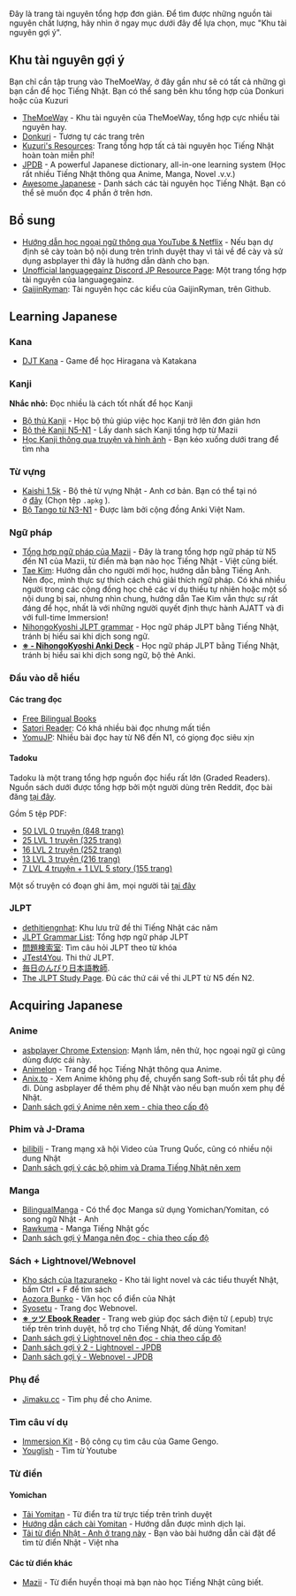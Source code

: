 Đây là trang tài nguyên tổng hợp đơn giản. Để tìm được những nguồn tài nguyên chất lượng, hãy nhìn ở ngay mục dưới đây để lựa chọn, mục "Khu tài nguyên gợi ý".


## Khu tài nguyên gợi ý

Bạn chỉ cần tập trung vào TheMoeWay, ở đây gần như sẽ có tất cả những gì bạn cần để học Tiếng Nhật. Bạn có thể sang bên khu tổng hợp của Donkuri hoặc của Kuzuri

- [TheMoeWay](https://learnjapanese.moe/resources/) - Khu tài nguyên của TheMoeWay, tổng hợp cực nhiều tài nguyên hay.
- [Donkuri](https://donkuri.github.io/learn-japanese) - Tương tự các trang trên
- [Kuzuri's Resources](https://kuzuri.neocities.org/resources): Trang tổng hợp tất cả tài nguyên học Tiếng Nhật hoàn toàn miễn phí!
- [JPDB](https://jpdb.io/) - A powerful Japanese dictionary, all-in-one learning system (Học rất nhiều Tiếng Nhật thông qua Anime, Manga, Novel .v.v.)
- [Awesome Japanese](https://github.com/yudataguy/Awesome-Japanese) - Danh sách các tài nguyên học Tiếng Nhật. Bạn có thể sẽ muốn đọc 4 phần ở trên hơn.

## Bổ sung
- [Hướng dẫn học ngoại ngữ thông qua YouTube & Netflix](https://docs.google.com/document/d/1YaHBu5obEmn83kh20NHkWW_eOYXc7_EAPXTJmDHy1y4/edit) - Nếu bạn dự định sẽ cày toàn bộ nội dung trên trình duyệt thay vì tải về để cày và sử dụng asbplayer thì đây là hướng dẫn dành cho bạn.
- [Unofficial languagegainz Discord JP Resource Page](https://docs.google.com/document/d/1EyIKdsFgsakIh568loSanprRbgzZeAiRTNVkDWoY5RI/edit#heading=h.vf40j64cv0rm): Một trang tổng hợp tài nguyên của languagegainz.
- [GaijinRyman](https://github.com/GaijinRyman/JapaneseResources): Tài nguyên học các kiểu của GaijinRyman, trên Github.

## Learning Japanese

### Kana
- [DJT Kana](https://djtguide.neocities.org/kana/index.html) - Game để học Hiragana và Katakana

### Kanji
**Nhắc nhỏ:** Đọc nhiều là cách tốt nhất để học Kanji

- [Bộ thủ Kanji](https://ankivn.com/bo-the/ngoai-ngu/tieng-nhat/bo-thu-chu-han/) - Học bộ thủ giúp việc học Kanji trở lên đơn giản hơn 
- [Bộ thẻ Kanji N5-N1](https://ankivn.com/bo-the/ngoai-ngu/tieng-nhat/ngu-phap-tieng-nhat-n5-n1-mazii/) - Lấy danh sách Kanji tổng hợp từ Mazii
- [Học Kanji thông qua truyện và hình ảnh](https://ankivn.com/uncategorized/deck-tango-n321vietsub/) - Bạn kéo xuống dưới trang để tìm nha

### Từ vựng

- [Kaishi 1.5k](https://ankiweb.net/shared/info/1196762551) - Bộ thẻ từ vựng Nhật - Anh cơ bản. Bạn có thể tại nó ở [đây](https://github.com/donkuri/Kaishi/releases) (Chọn tệp `.apkg` ).
- [Bộ Tango từ N3-N1](https://ankivn.com/uncategorized/deck-tango-n321vietsub/) - Được làm bởi cộng đồng Anki Việt Nam.

### Ngữ pháp

- [Tổng hợp ngữ pháp của Mazii](https://mazii.net/vi-VN/jlpt/grammar/) - Đây là trang tổng hợp ngữ pháp từ N5 đến N1 của Mazii, từ điển mà bạn nào học Tiếng Nhật - Việt cũng biết.
- [Tae Kim](https://guidetojapanese.org/learn/grammar): Hướng dẫn cho người mới học, hướng dẫn bằng Tiếng Anh. Nên đọc, mình thực sự thích cách chú giải thích ngữ pháp. Có khá nhiều người trong các cộng đồng học chê các ví dụ thiếu tự nhiên hoặc một số nội dung bị sai, nhưng nhìn chung, hướng dẫn Tae Kim vẫn thực sự rất đáng để học, nhất là với những người quyết định thực hành AJATT và đi với full-time Immersion!
- [NihongoKyoshi JLPT grammar](https://nihongokyoshi-net.com/jlpt-grammars/) - Học ngữ pháp JLPT bằng Tiếng Nhật, tránh bị hiểu sai khi dịch song ngữ.
- **[※ - NihongoKyoshi Anki Deck](https://drive.google.com/file/d/1tDBaabwgZMO8nxkcwcw4qBXayuk_513T/view?usp=sharing)** - Học ngữ pháp JLPT bằng Tiếng Nhật, tránh bị hiểu sai khi dịch song ngữ, bộ thẻ Anki.

### Đầu vào dễ hiểu

#### Các trang đọc
- [Free Bilingual Books](http://bilinguis.com/)
- [Satori Reader](https://www.satorireader.com/): Có khá nhiều bài đọc nhưng mất tiền
- [YomuJP](https://yomujp.com/): Nhiều bài đọc hay từ N6 đến N1, có giọng đọc siêu xịn

#### Tadoku

Tadoku là một trang tổng hợp nguồn đọc hiểu rất lớn (Graded Readers). Nguồn sách dưới được tổng hợp bởi một người dùng trên Reddit, đọc bài đăng [tại đây](https://www.reddit.com/r/LearnJapanese/comments/eggyg9/more_complete_version_of_the_tadoku_pdf_merged/).

Gồm 5 tệp PDF:

- [50 LVL 0 truyện (848 trang)](https://drive.google.com/file/d/1dSSvUb__gtjKHHsen1t0MGrxmnHi0N7h/view)
- [25 LVL 1 truyện (325 trang)](https://drive.google.com/file/d/11ptkp3EoSpDwwXMp2Yiy6ILpxCT9wQrd/view)
- [16 LVL 2 truyện (252 trang)](https://drive.google.com/file/d/1c27rUXQzayEm7FYulAnlzcQWXksOHc5B/view)
- [13 LVL 3 truyện (216 trang)](https://drive.google.com/file/d/1LUiJG27VuiEzFaN29ROsd4P8JfFOwwqv/view) 
- [7 LVL 4 truyện + 1 LVL 5 story (155 trang)](https://drive.google.com/file/d/1BAgIrATCoE2KP1ixXU9niO5Qe61hlunu/view)

Một số truyện có đoạn ghi âm, mọi người tải [tại đây](https://tadoku.org/japanese/audio-downloads/)

### JLPT

- [dethitiengnhat](https://dethitiengnhat.com/en/): Khu lưu trữ đề thi Tiếng Nhật các năm
- [JLPT Grammar List](https://jlptgrammarlist.neocities.org/): Tổng hợp ngữ pháp JLPT
- [問題検索室](http://www.n-lab.org/library/mondai/): Tìm câu hỏi JLPT theo từ khóa
- [JTest4You](https://japanesetest4you.com/). Thi thử JLPT.
- [毎日のんびり日本語教師](https://nihongonosensei.net/).
- [The JLPT Study Page](https://www.jlptstudy.net/). Đủ các thứ cái về thi JLPT từ N5 đến N2.


## Acquiring Japanese

### Anime
- [asbplayer Chrome Extension](https://github.com/killergerbah/asbplayer/releases): Mạnh lắm, nên thử, học ngoại ngữ gì cũng dùng được cái này.
- [Animelon](https://animelon.com/) - Trang để học Tiếng Nhật thông qua Anime.
- [Anix.to](https://anix.to/home) - Xem Anime không phụ đề, chuyển sang Soft-sub rồi tắt phụ đề đi. Dùng asbplayer để thêm phụ đề Nhật vào nếu bạn muốn xem phụ đề Nhật.
- [Danh sách gợi ý Anime nên xem - chia theo cấp độ](https://ixrec.neocities.org/immersion/anime)


### Phim và J-Drama
- [bilibili](https://www.bilibili.com/) - Trang mạng xã hội Video của Trung Quốc, cũng có nhiều nội dung Nhật
- [Danh sách gợi ý các bộ phim và Drama Tiếng Nhật nên xem](https://ixrec.neocities.org/immersion/tv)

### Manga
- [BilingualManga](https://bilingualmanga.org/) - Có thể đọc Manga sử dụng Yomichan/Yomitan, có song ngữ Nhật - Anh
- [Rawkuma](https://rawkuma.com/) - Manga Tiếng Nhật gốc
- [Danh sách gợi ý Manga nên đọc - chia theo cấp độ](https://ixrec.neocities.org/immersion/manga)

### Sách + Lightnovel/Webnovel

- [Kho sách của Itazuraneko](https://yonde.itazuraneko.org/) - Kho tải light novel và các tiểu thuyết Nhật, bấm Ctrl + F để tìm sách
- [Aozora Bunko](https://www.aozora.gr.jp/) - Văn học cổ điển của Nhật
- [Syosetu](https://syosetu.com/) - Trang đọc Webnovel.
- **[※ ッツ Ebook Reader](https://ttu-ebook.web.app/)** - Trang web giúp đọc sách điện tử (.epub) trực tiếp trên trình duyệt, hỗ trợ cho Tiếng Nhật, để dùng Yomitan!
- [Danh sách gợi ý Lightnovel nên đọc - chia theo cấp độ](https://ixrec.neocities.org/immersion/novels)
- [Danh sách gợi ý 2 - Lightnovel - JPDB](https://jpdb.io/novel-difficulty-list) 
- [Danh sách gợi ý - Webnovel - JPDB](https://jpdb.io/web-novel-difficulty-list)

### Phụ đề
- [Jimaku.cc](https://jimaku.cc/) - Tìm phụ đề cho Anime.

### Tìm câu ví dụ
- [Immersion Kit](https://www.immersionkit.com/) - Bộ công cụ tìm câu của Game Gengo.
- [Youglish](https://youglish.com/japanese) - Tìm từ Youtube


### Từ điển

#### Yomichan

- [Tải Yomitan](https://foosoft.net/projects/yomichan/) - Từ điển tra từ trực tiếp trên trình duyệt
- [Hướng dẫn cách cài Yomitan](setup-yomichan.md) - Hướng dẫn được mình dịch lại.
- [Tải từ điển Nhật - Anh ở trang này](https://github.com/MarvNC/yomichan-dictionaries) - Bạn vào bài hướng dẫn cài đặt để tìm từ điển Nhật - Việt nha

#### Các từ điển khác

- [Mazii](https://mazii.net) - Từ điển huyền thoại mà bạn nào học Tiếng Nhật cũng biết.
